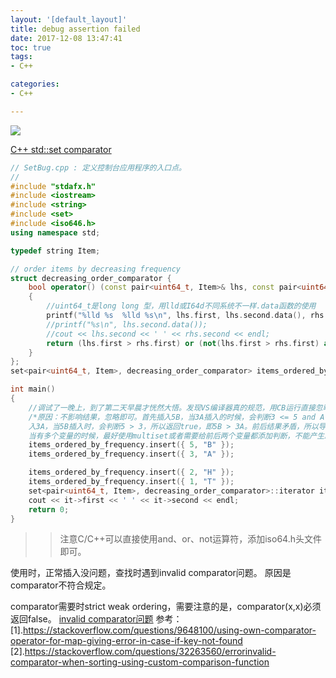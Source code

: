 ```yaml
---
layout: '[default_layout]'   
title: debug assertion failed           
date: 2017-12-08 13:47:41  
toc: true                  
tags:                        
- C++

categories:                  
- C++

---
```

![](http://images.cnblogs.com/cnblogs_com/hankin2017/1078394/o_SetBug.png)
<!--more-->
[C++ std::set comparator](https://stackoverflow.com/questions/1061152/c-stdset-comparator#)
<!--more-->

```C++
// SetBug.cpp : 定义控制台应用程序的入口点。
//
#include "stdafx.h"
#include <iostream>
#include <string>
#include <set>
#include <iso646.h>
using namespace std;

typedef string Item;

// order items by decreasing frequency
struct decreasing_order_comparator {
    bool operator() (const pair<uint64_t, Item>& lhs, const pair<uint64_t, Item>& rhs) const
    {
        //uint64_t是long long 型，用lld或I64d不同系统不一样.data函数的使用
        printf("%lld %s  %lld %s\n", lhs.first, lhs.second.data(), rhs.first, rhs.second.data());
        //printf("%s\n", lhs.second.data());
        //cout << lhs.second << ' ' << rhs.second << endl;
        return (lhs.first > rhs.first) or (not(lhs.first > rhs.first) and lhs.second < rhs.second);
    }
};
set<pair<uint64_t, Item>, decreasing_order_comparator> items_ordered_by_frequency;

int main()
{
    //调试了一晚上，到了第二天早晨才恍然大悟。发现VS编译器真的规范，用CB运行直接忽略debug assertion failed。
    /*原因：不影响结果，忽略即可。首先插入5B，当3A插入的时候，会判断3 <= 5 and A < B，所以返回true，即3A > 5B。但是，如果首先插
    入3A，当5B插入时，会判断5 > 3，所以返回true，即5B > 3A。前后结果矛盾，所以导致set无法确定插入位置，因此
    当有多个变量的时候，最好使用multiset或者需要给前后两个变量都添加判断，不能产生歧义。*/
    items_ordered_by_frequency.insert({ 5, "B" });
    items_ordered_by_frequency.insert({ 3, "A" });

    items_ordered_by_frequency.insert({ 2, "H" });
    items_ordered_by_frequency.insert({ 1, "T" });
    set<pair<uint64_t, Item>, decreasing_order_comparator>::iterator it = items_ordered_by_frequency.begin();
    cout << it->first << ' ' << it->second << endl;
    return 0;
}
```

>>注意C/C++可以直接使用and、or、not运算符，添加iso64.h头文件即可。

使用时，正常插入没问题，查找时遇到invalid comparator问题。 
原因是comparator不符合规定。

comparator需要时strict weak ordering，需要注意的是，comparator(x,x)必须返回false。
[invalid comparator问题](http://blog.csdn.net/u010718606/article/details/78143910)
参考： 
[1].https://stackoverflow.com/questions/9648100/using-own-comparator-operator-for-map-giving-error-in-case-if-key-not-found 
[2].https://stackoverflow.com/questions/32263560/errorinvalid-comparator-when-sorting-using-custom-comparison-function









